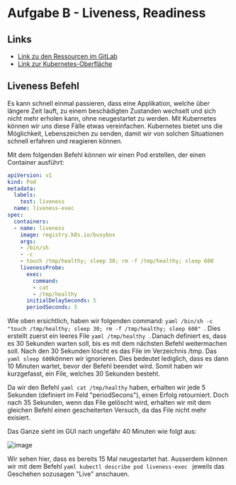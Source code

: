 # Aufgabe B - Liveness, Readiness

## Links
- [Link zu den Ressourcen im GitLab](https://gitlab.com/ch-tbz-hf/Stud/v-cnt/-/tree/main/2_Unterrichtsressourcen/A)
- [Link zur Kubernetes-Oberfläche](https://10.5.38.10:8443/#/create?namespace=default)

## Liveness Befehl
Es kann schnell einmal passieren, dass eine Applikation, welche über längere Zeit lauft, zu einem beschädigten Zustanden wechselt und sich nicht mehr erholen kann, ohne neugestartet zu werden.
Mit Kubernetes können wir uns diese Fälle etwas vereinfachen. Kubernetes bietet uns die Möglichkeit, Lebenszeichen zu senden, damit wir von solchen Situationen schnell erfahren und reagieren können.

Mit dem folgenden Befehl können wir einen Pod erstellen, der einen Container ausführt:

```yaml
apiVersion: v1
kind: Pod
metadata:
  labels:
    test: liveness
  name: liveness-exec
spec:
  containers:
  - name: liveness
    image: registry.k8s.io/busybox
    args:
    - /bin/sh
    - -c
    - touch /tmp/healthy; sleep 30; rm -f /tmp/healthy; sleep 600
    livenessProbe:
      exec:
        command:
        - cat
        - /tmp/healthy
      initialDelaySeconds: 5
      periodSeconds: 5
```

Wie oben ersichtlich, haben wir folgenden command: ```yaml /bin/sh -c "touch /tmp/healthy; sleep 30; rm -f /tmp/healthy; sleep 600" ```. Dies erstellt zuerst ein leeres File ```yaml /tmp/healthy ```.
Danach definiert es, dass es 30 Sekunden warten soll, bis es mit dem nächsten Befehl weitermachen soll. Nach den 30 Sekunden löscht es das File im Verzeichnis /tmp. Das ```yaml sleep 600```können wir ignorieren. Dies bedeutet lediglich, dass es dann 10 Minuten wartet, bevor der Befehl beendet wird.
Somit haben wir kurzgefasst, ein File, welches 30 Sekunden besteht.

Da wir den Befehl ```yaml cat /tmp/healthy``` haben, erhalten wir jede 5 Sekunden (definiert im Feld "periodSecons"), einen Erfolg retourniert. Doch nach 35 Sekunden, wenn das File gelöscht wird, erhalten wir mit dem gleichen Befehl einen gescheiterten Versuch, da das File nicht mehr exisiert.

Das Ganze sieht im GUI nach ungefähr 40 Minuten wie folgt aus:

![image](https://github.com/Andreeyy/Aufgabe-B---Liveness-Readiness/assets/64062748/cc9e0c2c-4f6d-4b57-8a55-74fac1737c00)

Wir sehen hier, dass es bereits 15 Mal neugestartet hat. Ausserdem können wir mit dem Befehl ```yaml kubectl describe pod liveness-exec ``` jeweils das Geschehen sozusagen "Live" anschauen.
